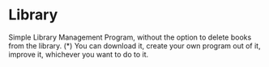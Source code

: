 # Library
Simple Library Management Program, without the option to delete books from the library.
(*) You can download it, create your own program out of it, improve it, whichever you want to do to it.
